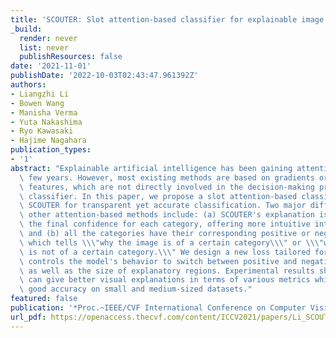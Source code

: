 ```yaml
---
title: 'SCOUTER: Slot attention-based classifier for explainable image recognition'
_build:
  render: never
  list: never
  publishResources: false
date: '2021-11-01'
publishDate: '2022-10-03T02:43:47.961392Z'
authors:
- Liangzhi Li
- Bowen Wang
- Manisha Verma
- Yuta Nakashima
- Ryo Kawasaki
- Hajime Nagahara
publication_types:
- '1'
abstract: "Explainable artificial intelligence has been gaining attention in the past\
  \ few years. However, most existing methods are based on gradients or intermediate\
  \ features, which are not directly involved in the decision-making process of the\
  \ classifier. In this paper, we propose a slot attention-based classifier called\
  \ SCOUTER for transparent yet accurate classification. Two major differences from\
  \ other attention-based methods include: (a) SCOUTER's explanation is involved in\
  \ the final confidence for each category, offering more intuitive interpretation,\
  \ and (b) all the categories have their corresponding positive or negative explanation,\
  \ which tells \\\"why the image is of a certain category\\\" or \\\"why the image\
  \ is not of a certain category.\\\" We design a new loss tailored for SCOUTER that\
  \ controls the model's behavior to switch between positive and negative explanations,\
  \ as well as the size of explanatory regions. Experimental results show that SCOUTER\
  \ can give better visual explanations in terms of various metrics while keeping\
  \ good accuracy on small and medium-sized datasets."
featured: false
publication: '*Proc.~IEEE/CVF International Conference on Computer Vision (ICCV)*'
url_pdf: https://openaccess.thecvf.com/content/ICCV2021/papers/Li_SCOUTER_Slot_Attention-Based_Classifier_for_Explainable_Image_Recognition_ICCV_2021_paper.pdf
---
```


